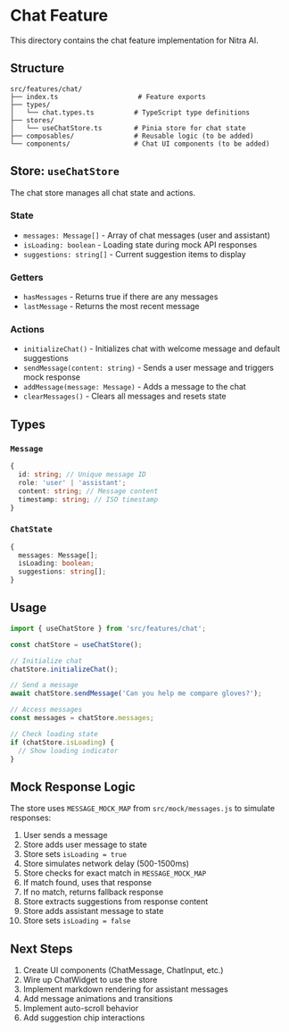 # Chat Feature

This directory contains the chat feature implementation for Nitra AI.

## Structure

```
src/features/chat/
├── index.ts                    # Feature exports
├── types/
│   └── chat.types.ts          # TypeScript type definitions
├── stores/
│   └── useChatStore.ts        # Pinia store for chat state
├── composables/               # Reusable logic (to be added)
└── components/                # Chat UI components (to be added)
```

## Store: `useChatStore`

The chat store manages all chat state and actions.

### State

- `messages: Message[]` - Array of chat messages (user and assistant)
- `isLoading: boolean` - Loading state during mock API responses
- `suggestions: string[]` - Current suggestion items to display

### Getters

- `hasMessages` - Returns true if there are any messages
- `lastMessage` - Returns the most recent message

### Actions

- `initializeChat()` - Initializes chat with welcome message and default suggestions
- `sendMessage(content: string)` - Sends a user message and triggers mock response
- `addMessage(message: Message)` - Adds a message to the chat
- `clearMessages()` - Clears all messages and resets state

## Types

### `Message`

```typescript
{
  id: string; // Unique message ID
  role: 'user' | 'assistant';
  content: string; // Message content
  timestamp: string; // ISO timestamp
}
```

### `ChatState`

```typescript
{
  messages: Message[];
  isLoading: boolean;
  suggestions: string[];
}
```

## Usage

```typescript
import { useChatStore } from 'src/features/chat';

const chatStore = useChatStore();

// Initialize chat
chatStore.initializeChat();

// Send a message
await chatStore.sendMessage('Can you help me compare gloves?');

// Access messages
const messages = chatStore.messages;

// Check loading state
if (chatStore.isLoading) {
  // Show loading indicator
}
```

## Mock Response Logic

The store uses `MESSAGE_MOCK_MAP` from `src/mock/messages.js` to simulate responses:

1. User sends a message
2. Store adds user message to state
3. Store sets `isLoading = true`
4. Store simulates network delay (500-1500ms)
5. Store checks for exact match in `MESSAGE_MOCK_MAP`
6. If match found, uses that response
7. If no match, returns fallback response
8. Store extracts suggestions from response content
9. Store adds assistant message to state
10. Store sets `isLoading = false`

## Next Steps

1. Create UI components (ChatMessage, ChatInput, etc.)
2. Wire up ChatWidget to use the store
3. Implement markdown rendering for assistant messages
4. Add message animations and transitions
5. Implement auto-scroll behavior
6. Add suggestion chip interactions
